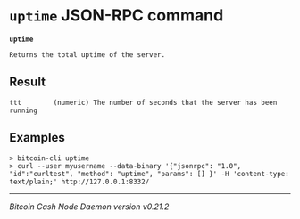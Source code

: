 `uptime` JSON-RPC command
=========================

**`uptime`**

```
Returns the total uptime of the server.
```

Result
------

```
ttt        (numeric) The number of seconds that the server has been running
```

Examples
--------

```
> bitcoin-cli uptime 
> curl --user myusername --data-binary '{"jsonrpc": "1.0", "id":"curltest", "method": "uptime", "params": [] }' -H 'content-type: text/plain;' http://127.0.0.1:8332/
```

***

*Bitcoin Cash Node Daemon version v0.21.2*

